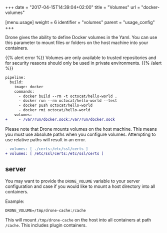 +++
date = "2017-04-15T14:39:04+02:00"
title = "Volumes"
url = "docker-volumes"

[menu.usage]
  weight = 6
  identifier = "volumes"
  parent = "usage_config"
+++

Drone gives the ability to define Docker volumes in the Yaml. You can use this parameter to mount files or folders on the host machine into your containers.

{{% alert error %}}
Volumes are only available to trusted repositories and for security reasons should only be used in private environments.
{{% /alert %}}

```diff
pipeline:
  build:
    image: docker
    commands:
      - docker build --rm -t octocat/hello-world .
      - docker run --rm octocat/hello-world --test
      - docker push octocat/hello-world
      - docker rmi octocat/hello-world
    volumes:
+     - /var/run/docker.sock:/var/run/docker.sock
```

Please note that Drone mounts volumes on the host machine. This means you must use absolute paths when you configure volumes. Attempting to use relative paths will result in an error.

```diff
- volumes: [ ./certs:/etc/ssl/certs ]
+ volumes: [ /etc/ssl/certs:/etc/ssl/certs ]
```

## server

You may want to provide the ``DRONE_VOLUME`` variable to your server configuration and case if you would like to mount a host directory into all containers.

Example:

```
DRONE_VOLUME=/tmp/drone-cache:/cache
```

This will mount `/tmp/drone-cache` on the host into all containers at path `/cache`. This includes plugin containers.
